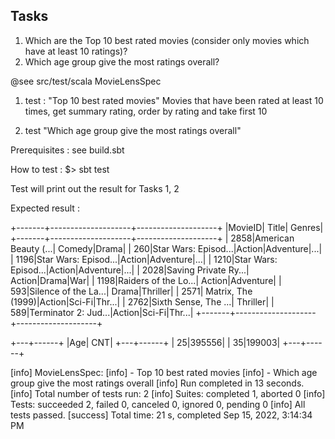 ## Tasks

1. Which are the Top 10 best rated movies (consider only movies which have at least 10 ratings)?
2. Which age group give the most ratings overall?

@see src/test/scala MovieLensSpec

1. test : "Top 10 best rated movies"
   Movies that have been rated at least 10 times, get summary rating, order by rating
   and take first 10
   
2. test "Which age group give the most ratings overall"

Prerequisites :  see build.sbt

How to test :  $>  sbt test 

Test will print out the result for Tasks 1, 2

Expected result : 

+-------+--------------------+--------------------+
|MovieID|               Title|              Genres|
+-------+--------------------+--------------------+
|   2858|American Beauty (...|        Comedy|Drama|
|    260|Star Wars: Episod...|Action|Adventure|...|
|   1196|Star Wars: Episod...|Action|Adventure|...|
|   1210|Star Wars: Episod...|Action|Adventure|...|
|   2028|Saving Private Ry...|    Action|Drama|War|
|   1198|Raiders of the Lo...|    Action|Adventure|
|    593|Silence of the La...|      Drama|Thriller|
|   2571|  Matrix, The (1999)|Action|Sci-Fi|Thr...|
|   2762|Sixth Sense, The ...|            Thriller|
|    589|Terminator 2: Jud...|Action|Sci-Fi|Thr...|
+-------+--------------------+--------------------+

+---+------+
|Age|   CNT|
+---+------+
| 25|395556|
| 35|199003|
+---+------+

[info] MovieLensSpec:
[info] - Top 10 best rated movies
[info] - Which age group give the most ratings overall
[info] Run completed in 13 seconds.
[info] Total number of tests run: 2
[info] Suites: completed 1, aborted 0
[info] Tests: succeeded 2, failed 0, canceled 0, ignored 0, pending 0
[info] All tests passed.
[success] Total time: 21 s, completed Sep 15, 2022, 3:14:34 PM





